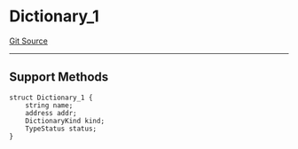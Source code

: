 # Dictionary_1
[Git Source](https://github.com/metacontract/mc/blob/20954f1387efa0bc72b42d3e78a22f9f845eebbd/src/devkit/Flattened.sol)

---------------------
Support Methods
-----------------------


```solidity
struct Dictionary_1 {
    string name;
    address addr;
    DictionaryKind kind;
    TypeStatus status;
}
```


